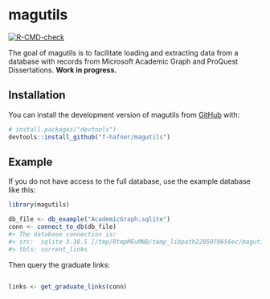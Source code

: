 
<!-- README.md is generated from README.Rmd. Please edit that file -->

# magutils

<!-- badges: start -->

[![R-CMD-check](https://github.com/f-hafner/magutils/actions/workflows/R-CMD-check.yaml/badge.svg)](https://github.com/f-hafner/magutils/actions/workflows/R-CMD-check.yaml)
<!-- badges: end -->

The goal of magutils is to facilitate loading and extracting data from a
database with records from Microsoft Academic Graph and ProQuest
Dissertations. **Work in progress.**

## Installation

You can install the development version of magutils from
[GitHub](https://github.com/) with:

``` r
# install.packages("devtools")
devtools::install_github("f-hafner/magutils")
```

## Example

If you do not have access to the full database, use the example database
like this:

``` r
library(magutils)

db_file <- db_example("AcademicGraph.sqlite")
conn <- connect_to_db(db_file)
#> The database connection is: 
#> src:  sqlite 3.38.5 [/tmp/RtmpMEuMNB/temp_libpath2285070656ec/magutils/extdata/AcademicGraph.sqlite]
#> tbls: current_links
```

Then query the graduate links:

``` r

links <- get_graduate_links(conn)
```
